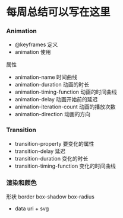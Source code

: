 # 每周总结可以写在这里

### Animation

-   @keyframes 定义
-   animation 使用

属性

-   animation-name 时间曲线
-   animation-duration 动画的时长
-   animation-timing-function 动画的时间曲线
-   animation-delay 动画开始前的延迟
-   animation-iteration-count 动画的播放次数
-   animation-direction 动画的方向

### Transition

-   transition-property 要变化的属性
-   transition-delay 延迟
-   transition-duration 变化的时长
-   transition-timing-function 变化的时间曲线

### 渲染和颜色

形状
border
box-shadow
box-radius

-   data uri + svg
